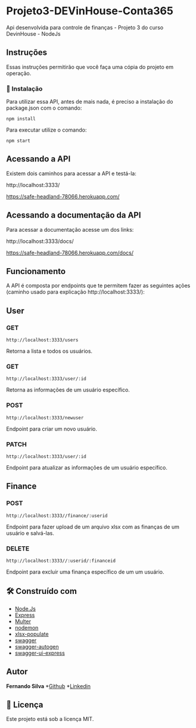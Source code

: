 # Projeto3-DEVinHouse-Conta365

Api desenvolvida para controle de finanças - Projeto 3 do curso DevinHouse - NodeJs


## Instruções

Essas instruções permitirão que você faça uma cópia do projeto em operação.


### 🔧 Instalação

Para utilizar essa API, antes de mais nada, é preciso a instalação do package.json com o comando:
```
npm install
```
Para executar utilize o comando:

```
npm start
```
## Acessando a API

Existem dois caminhos para acessar a API e testá-la:

http://localhost:3333/


https://safe-headland-78066.herokuapp.com/


## Acessando a documentação da API

Para acessar a documentação acesse um dos links:

http://localhost:3333/docs/


https://safe-headland-78066.herokuapp.com/docs/


## Funcionamento

A API é composta por endpoints que te permitem fazer as seguintes ações (caminho usado para explicação http://localhost:3333/):


## User
### GET
```
http://localhost:3333/users
```
Retorna a lista e todos os usuários.

### GET

```
http://localhost:3333/user/:id
```
Retorna as informações de um usuário específico.

### POST

```
http://localhost:3333/newuser
```
Endpoint para criar um novo usuário.

### PATCH

```
http://localhost:3333/user/:id
```
Endpoint para atualizar as informações de um usuário específico.

## Finance
### POST
```
http://localhost:3333//finance/:userid
```
Endpoint para fazer upload de um arquivo xlsx com as finanças de um usuário e salvá-las.

### DELETE
```
http://localhost:3333//:userid/:financeid
```
Endpoint para excluir uma finança específico de um um usuário.


## 🛠️ Construído com

* [Node.Js](https://nodejs.org/en/) 
* [Express](https://expressjs.com/pt-br/) 
* [Multer](https://www.npmjs.com/package/multer)
* [nodemon](https://www.npmjs.com/package/nodemon) 
* [xlsx-populate](https://www.npmjs.com/package/xlsx-populate) 
* [swagger](https://swagger.io/) 
* [swagger-autogen](https://www.npmjs.com/package/swagger-autogen)
* [swagger-ui-express](https://www.npmjs.com/package/swagger-ui-express)


## Autor
**Fernando Silva** 
*[Github](https://github.com/fernandosmo)
*[Linkedin](https://www.linkedin.com/in/fernandosmo)


## 📄 Licença

Este projeto está sob a licença MIT.
